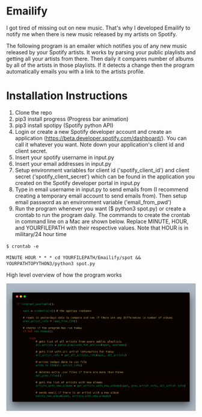# Emailify

I got tired of missing out on new music. That's why I developed Emailify to notify me when there is new music released by my artists on Spotify.

The following program is an emailer which notifies you of any new music released by your Spotify artists. It works by parsing your public playlists and getting all your artists from there. Then daily it compares number of albums by all of the artists in those playlists. If it detects a change then the program automatically emails you with a link to the artists profile.

# Installation Instructions
1. Clone the repo
2. pip3 install progress (Progress bar animation)
3. pip3 install spotipy (Spotify python API)
4. Login or create a new Spotify developer account and create an application (https://beta.developer.spotify.com/dashboard/). You can call it whatever you want. Note down your application's client id and client secret.
5. Insert your spotify username in input.py
6. Insert your email addresses in input.py
7. Setup environment variables for client id ('spotify\_client\_id') and client secret ('spotify\_client\_secret') which can be found in the application you created on the Spotify developer portal in input.py
8. Type in email username in input.py to send emails from (I recommend creating a temporary email account to send emails from). Then setup email password as an environment variable ('email\_from\_pwd')
9. Run the program whenever you want ($ python3 spot.py) or create a crontab to run the program daily. The commands to create the crontab in command line on a Mac are shown below. Replace MINUTE, HOUR, and YOURFILEPATH with their respective values. Note that HOUR is in military/24 hour time

`$ crontab -e`

    MINUTE HOUR * * * cd YOURFILEPATH/Emailify/spot && YOURPATHTOPYTHON3/python3 spot.py

High level overview of how the program works

![alt text](screenshot.png "High level overview of how the program works")